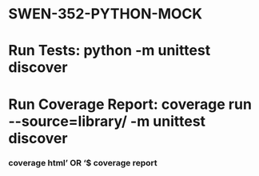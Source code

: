# SWEN-352-PYTHON-MOCK

# Run Tests: python -m unittest discover

# Run Coverage Report: coverage run --source=library/ -m unittest discover

### coverage html’ OR ‘$ coverage report
